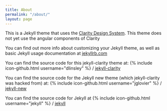 ```yaml
---
title: About
permalink: "/about/"
layout: page
---
```


This is a Jekyll theme that uses the [Clarity Design System](http://clarity.design). This theme does not yet use the angular components of Clarity

You can find out more info about customizing your Jekyll theme, as well as basic Jekyll usage documentation at [jekyllrb.com](http://jekyllrb.com/)

You can find the source code for this jekyll-clarity theme at:
{% include icon-github.html username="dlinsley" %} /
[jekyll-clarity](https://github.com/dlinsley/jekyll-clarity)

You can find the source code for the Jekyll new theme (which jekyll-clarity was hacked from) at:
{% include icon-github.html username="jglovier" %} /
[jekyll-new](https://github.com/jglovier/jekyll-new)

You can find the source code for Jekyll at
{% include icon-github.html username="jekyll" %} /
[jekyll](https://github.com/jekyll/jekyll)
